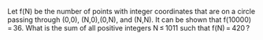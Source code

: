
Let f(N) be the number of points with integer coordinates that are on a circle passing through (0,0), (N,0),(0,N), and (N,N).
It can be shown that f(10000)&#8201;=&#8201;36.
What is the sum of all positive integers N&#8201;&#8804;&#8201;1011 such that f(N)&#8201;=&#8201;420&#8201;?
